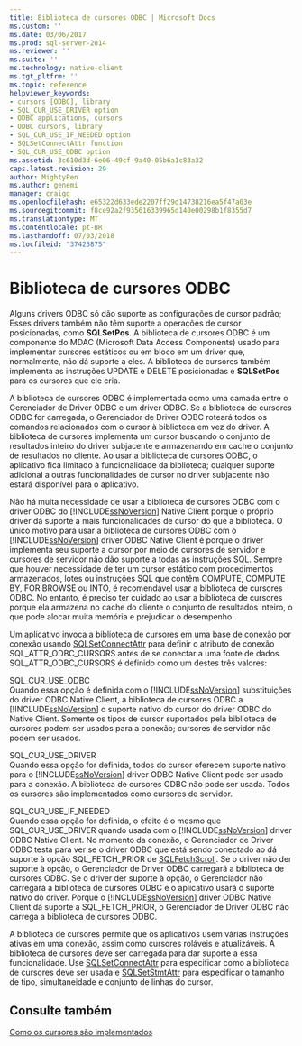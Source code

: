 ```yaml
---
title: Biblioteca de cursores ODBC | Microsoft Docs
ms.custom: ''
ms.date: 03/06/2017
ms.prod: sql-server-2014
ms.reviewer: ''
ms.suite: ''
ms.technology: native-client
ms.tgt_pltfrm: ''
ms.topic: reference
helpviewer_keywords:
- cursors [ODBC], library
- SQL_CUR_USE_DRIVER option
- ODBC applications, cursors
- ODBC cursors, library
- SQL_CUR_USE_IF_NEEDED option
- SQLSetConnectAttr function
- SQL_CUR_USE_ODBC option
ms.assetid: 3c610d3d-6e06-49cf-9a40-05b6a1c83a32
caps.latest.revision: 29
author: MightyPen
ms.author: genemi
manager: craigg
ms.openlocfilehash: e65322d633ede2207ff29d14738216ea5f47a03e
ms.sourcegitcommit: f8ce92a2f935616339965d140e00298b1f8355d7
ms.translationtype: MT
ms.contentlocale: pt-BR
ms.lasthandoff: 07/03/2018
ms.locfileid: "37425875"
---
```

# <a name="odbc-cursor-library"></a>Biblioteca de cursores ODBC
  Alguns drivers ODBC só dão suporte as configurações de cursor padrão; Esses drivers também não têm suporte a operações de cursor posicionadas, como **SQLSetPos**. A biblioteca de cursores ODBC é um componente do MDAC (Microsoft Data Access Components) usado para implementar cursores estáticos ou em bloco em um driver que, normalmente, não dá suporte a eles. A biblioteca de cursores também implementa as instruções UPDATE e DELETE posicionadas e **SQLSetPos** para os cursores que ele cria.  
  
 A biblioteca de cursores ODBC é implementada como uma camada entre o Gerenciador de Driver ODBC e um driver ODBC. Se a biblioteca de cursores ODBC for carregada, o Gerenciador de Driver ODBC roteará todos os comandos relacionados com o cursor à biblioteca em vez do driver. A biblioteca de cursores implementa um cursor buscando o conjunto de resultados inteiro do driver subjacente e armazenando em cache o conjunto de resultados no cliente. Ao usar a biblioteca de cursores ODBC, o aplicativo fica limitado à funcionalidade da biblioteca; qualquer suporte adicional a outras funcionalidades de cursor no driver subjacente não estará disponível para o aplicativo.  
  
 Não há muita necessidade de usar a biblioteca de cursores ODBC com o driver ODBC do [!INCLUDE[ssNoVersion](../../../includes/ssnoversion-md.md)] Native Client porque o próprio driver dá suporte a mais funcionalidades de cursor do que a biblioteca. O único motivo para usar a biblioteca de cursores ODBC com o [!INCLUDE[ssNoVersion](../../../includes/ssnoversion-md.md)] driver ODBC Native Client é porque o driver implementa seu suporte a cursor por meio de cursores de servidor e cursores de servidor não dão suporte a todas as instruções SQL. Sempre que houver necessidade de ter um cursor estático com procedimentos armazenados, lotes ou instruções SQL que contêm COMPUTE, COMPUTE BY, FOR BROWSE ou INTO, é recomendável usar a biblioteca de cursores ODBC. No entanto, é preciso ter cuidado ao usar a biblioteca de cursores porque ela armazena no cache do cliente o conjunto de resultados inteiro, o que pode alocar muita memória e prejudicar o desempenho.  
  
 Um aplicativo invoca a biblioteca de cursores em uma base de conexão por conexão usando [SQLSetConnectAttr](../../native-client-odbc-api/sqlsetconnectattr.md) para definir o atributo de conexão SQL_ATTR_ODBC_CURSORS antes de se conectar a uma fonte de dados. SQL_ATTR_ODBC_CURSORS é definido como um destes três valores:  
  
 SQL_CUR_USE_ODBC  
 Quando essa opção é definida com o [!INCLUDE[ssNoVersion](../../../includes/ssnoversion-md.md)] substituições do driver ODBC Native Client, a biblioteca de cursores ODBC a [!INCLUDE[ssNoVersion](../../../includes/ssnoversion-md.md)] o suporte nativo do cursor do driver ODBC do Native Client. Somente os tipos de cursor suportados pela biblioteca de cursores podem ser usados para a conexão; cursores de servidor não podem ser usados.  
  
 SQL_CUR_USE_DRIVER  
 Quando essa opção for definida, todos do cursor oferecem suporte nativo para o [!INCLUDE[ssNoVersion](../../../includes/ssnoversion-md.md)] driver ODBC Native Client pode ser usado para a conexão. A biblioteca de cursores ODBC não pode ser usada. Todos os cursores são implementados como cursores de servidor.  
  
 SQL_CUR_USE_IF_NEEDED  
 Quando essa opção for definida, o efeito é o mesmo que SQL_CUR_USE_DRIVER quando usada com o [!INCLUDE[ssNoVersion](../../../includes/ssnoversion-md.md)] driver ODBC Native Client. No momento da conexão, o Gerenciador de Driver ODBC testa para ver se o driver ODBC que está sendo conectado ao dá suporte à opção SQL_FETCH_PRIOR de [SQLFetchScroll](../../native-client-odbc-api/sqlfetchscroll.md). Se o driver não der suporte à opção, o Gerenciador de Driver ODBC carregará a biblioteca de cursores ODBC. Se o driver der suporte à opção, o Gerenciador não carregará a biblioteca de cursores ODBC e o aplicativo usará o suporte nativo do driver. Porque o [!INCLUDE[ssNoVersion](../../../includes/ssnoversion-md.md)] driver ODBC Native Client dá suporte a SQL_FETCH_PRIOR, o Gerenciador de Driver ODBC não carrega a biblioteca de cursores ODBC.  
  
 A biblioteca de cursores permite que os aplicativos usem várias instruções ativas em uma conexão, assim como cursores roláveis e atualizáveis. A biblioteca de cursores deve ser carregada para dar suporte a essa funcionalidade. Use [SQLSetConnectAttr](../../native-client-odbc-api/sqlsetconnectattr.md) para especificar como a biblioteca de cursores deve ser usada e [SQLSetStmtAttr](../../native-client-odbc-api/sqlsetstmtattr.md) para especificar o tamanho de tipo, simultaneidade e conjunto de linhas do cursor.  
  
## <a name="see-also"></a>Consulte também  
 [Como os cursores são implementados](how-cursors-are-implemented.md)  
  
  
